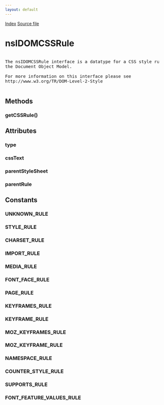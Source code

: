 ```yaml
---
layout: default
---
```

<div id='links'><a href="../index.html">Index</a>
<a href="http://dxr.mozilla.org/mozilla-central/source/dom/interfaces/css/nsIDOMCSSRule.idl">Source file</a>
</div>

# nsIDOMCSSRule #
<pre>  
The nsIDOMCSSRule interface is a datatype for a CSS style rule in  
the Document Object Model.  
  
For more information on this interface please see  
http://www.w3.org/TR/DOM-Level-2-Style  
  
</pre>
## Methods ##

### getCSSRule() ###

## Attributes ##

### type ###

### cssText ###

### parentStyleSheet ###

### parentRule ###

## Constants ##

### UNKNOWN_RULE ###

### STYLE_RULE ###

### CHARSET_RULE ###

### IMPORT_RULE ###

### MEDIA_RULE ###

### FONT_FACE_RULE ###

### PAGE_RULE ###

### KEYFRAMES_RULE ###

### KEYFRAME_RULE ###

### MOZ_KEYFRAMES_RULE ###

### MOZ_KEYFRAME_RULE ###

### NAMESPACE_RULE ###

### COUNTER_STYLE_RULE ###

### SUPPORTS_RULE ###

### FONT_FEATURE_VALUES_RULE ###
